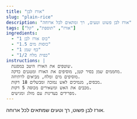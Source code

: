 ```yaml
---
title: "אורז לבן"
slug: "plain-rice"
description: "אורז לבן פשוט וטעים, רך ומתאים לכל ארוחה"
tags: ["אורז", "תוספת", "קל"]
ingredients:
  - "1 כוס אורז לבן"
  - "1.5 כוסות מים"
  - "1 כף שמן"
  - "1/2 כפית מלח"
instructions: |
  שוטפים את האורז היטב במסננת.
  מחממים שמן בסיר קטן, מוסיפים את האורז ומטגנים כדקה.
  מוסיפים מים ומלח, מביאים לרתיחה.
  מכסים, מנמיכים לאש נמוכה ומבשלים 18 דקות.
  מכבים את האש ומשאירים מכוסה 5 דקות.
  מפרידים בעדינות עם מזלג ומגישים.
---
```


אורז לבן פשוט, רך וטעים שמתאים לכל ארוחה. 